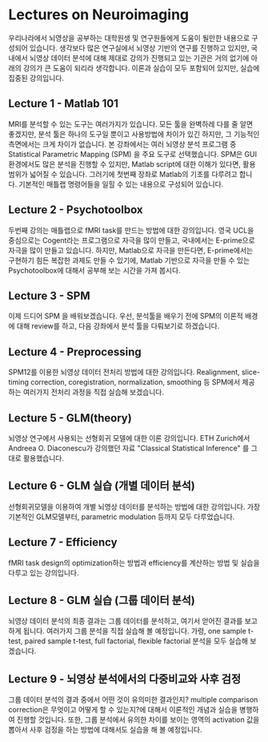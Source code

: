 # Lectures on Neuroimaging
우리나라에서 뇌영상을 공부하는 대학원생 및 연구원들에게 도움이 될만한 내용으로 구성되어 있습니다. 생각보다 많은 연구실에서 뇌영상 기반의 연구를 진행하고 있지만, 국내에서 뇌영상 데이터 분석에 대해 제대로 강의가 진행되고 있는 기관은 거의 없기에 아래의 강의가 큰 도움이 되리라 생각합니다. 이론과 실습이 모두 포함되어 있지만, 실습에 집중된 강의입니다.

## Lecture 1 - Matlab 101
MRI를 분석할 수 있는 도구는 여러가지가 있습니다. 모든 툴을 완벽하레 다를 줄 알면 좋겠지만, 분석 툴은 하나의 도구일 뿐이고 사용방법에 차이가 있긴 하지만, 그 기능적인 측면에서는 크게 차이가 없습니다. 본 강좌에서는 여러 뇌영상 분석 프로그램 중 Statistical Parametric Mapping (SPM) 을 주요 도구로 선택했습니다. SPM은 GUI 환경에서도 많은 분석을 진행할 수 있지만, Matlab script에 대한 이해가 있다면, 활용 범위가 넓어질 수 있습니다. 그러기에 첫번째 장좌로 Matlab의 기초를 다루려고 합니다.  기본적인 매틀랩 명령어들을 일힐 수 있는 내용으로 구성되어 있습니다.

## Lecture 2 - Psychotoolbox
두번째 강의는 매틀랩으로 fMRI task를 만드는 방법에 대한 강의입니다. 영국 UCL을 중심으로는 Cogent라는 프로그램으로 자극을 많이 만들고, 국내에서는 E-prime으로 자극을 많이 만들고 있습니다. 하지만, Matlab으로 자극을 만든다면, E-prime에서는 구현하기 힘든 복잡한 과제도 만들 수 있기에, Matlab 기반으로 자극을 만들 수 있는 Psychotoolbox에 대해서 공부해 보는 시간을 가져 봅시다.

## Lecture 3 - SPM
이제 드디어 SPM 을 배워보겠습니다. 우선, 분석툴을 배우기 전에 SPM의 이론적 배경에 대해 review를 하고, 다음 강좌에서 분석 툴을 다뤄보기로 하겠습니다.

## Lecture 4 - Preprocessing
SPM12를 이용한 뇌영상 데이터 전처리 방법에 대한 강의입니다. Realignment, slice-timing correction, coregistration, normalization, smoothing 등 SPM에서 제공하는 여러가지 전처리 과정을 직접 실습해 보겠습니다.

## Lecture 5 - GLM(theory)
뇌영상 연구에서 사용되는 선형회귀 모델에 대한 이론 강의입니다.
ETH Zurich에서 Andreea O. Diaconescu가 강의했던 자료 "Classical Statistical Inference" 를 그대로 활용했습니다.

## Lecture 6 - GLM 실습 (개별 데이터 분석)
선형회귀모델을 이용하여 개별 뇌영상 데이터를 분석하는 방법에 대한 강의입니다.
가장 기본적인 GLM모델부터, parametric modulation 등까지 모두 다루었습니다.

## Lecture 7 - Efficiency
fMRI task design의 optimization하는 방법과 efficiency를 계산하는 방법 및 실습을 다루고 있는 강의입니다.

## Lecture 8 - GLM 실습 (그룹 데이터 분석)
뇌영상 데이터 분석의 최종 결과는 그룹 데이터를 분석하고, 여기서 얻어진 결과를 보고하게 됩니다. 여러가지 그룹 분석을 직접 실습해 볼 예정입니다. 가령, one sample t-test, paired sample t-test, full factorial, flexible factorial 분석을 모두 실습해 보겠습니다.

## Lecture 9 - 뇌영상 분석에서의 다중비교와 사후 검정
그룹 데이터 분석의 결과 중에서 어떤 것이 유의미한 결과인지? multiple comparison correction은 무엇이고 어떻게 할 수 있는지?에 대해서 이론적인 개념과 실습을 병행하여 진행할 것입니다. 또한, 그룹 분석에서 유의한 차이를 보이는 영역의 activation 값을 뽑아서 사후 검정을 하는 방법에 대해서도 실습을 해 볼 예정입니다.